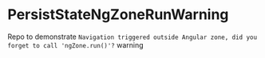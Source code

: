 # PersistStateNgZoneRunWarning
Repo to demonstrate `Navigation triggered outside Angular zone, did you forget to call 'ngZone.run()'?` warning

